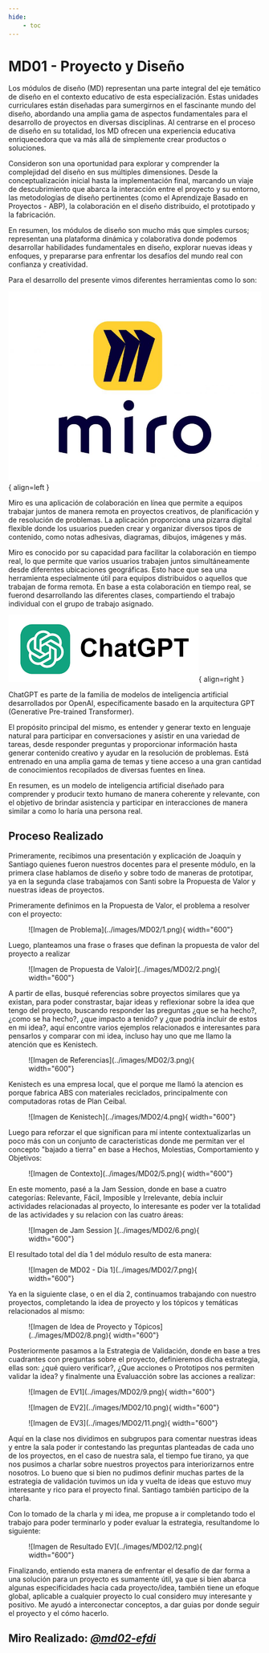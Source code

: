 ```yaml
---
hide:
    - toc
---
```


# MD01 - Proyecto y Diseño

Los módulos de diseño (MD) representan una parte integral del eje temático de diseño en el contexto educativo de esta especialización. Estas unidades curriculares están diseñadas para sumergirnos en el fascinante mundo del diseño, abordando una amplia gama de aspectos fundamentales para el desarrollo de proyectos en diversas disciplinas. Al centrarse en el proceso de diseño en su totalidad, los MD ofrecen una experiencia educativa enriquecedora que va más allá de simplemente crear productos o soluciones.

Consideron son una oportunidad para explorar y comprender la complejidad del diseño en sus múltiples dimensiones. Desde la conceptualización inicial hasta la implementación final, marcando un viaje de descubrimiento que abarca la interacción entre el proyecto y su entorno, las metodologías de diseño pertinentes (como el Aprendizaje Basado en Proyectos - ABP), la colaboración en el diseño distribuido, el prototipado y la fabricación.

En resumen, los módulos de diseño son mucho más que simples cursos; representan una plataforma dinámica y colaborativa donde podemos desarrollar habilidades fundamentales en diseño, explorar nuevas ideas y enfoques, y prepararse para enfrentar los desafíos del mundo real con confianza y creatividad.

Para el desarrollo del presente vimos diferentes herramientas como lo son: 

![Imagen de MIRO](../images/MD01/miro.png#md01){ align=left }

Miro es una aplicación de colaboración en línea que permite a equipos trabajar juntos de manera remota en proyectos creativos, de planificación y de resolución de problemas. La aplicación proporciona una pizarra digital flexible donde los usuarios pueden crear y organizar diversos tipos de contenido, como notas adhesivas, diagramas, dibujos, imágenes y más.

Miro es conocido por su capacidad para facilitar la colaboración en tiempo real, lo que permite que varios usuarios trabajen juntos simultáneamente desde diferentes ubicaciones geográficas. Esto hace que sea una herramienta especialmente útil para equipos distribuidos o aquellos que trabajan de forma remota. En base a esta colaboración en tiempo real, se fuerond desarrollando las diferentes clases, compartiendo el trabajo individual con el grupo de trabajo asignado.

![Imagen de ChatGPT](../images/MD01/chatgpt.png#md01){ align=right }

ChatGPT es parte de la familia de modelos de inteligencia artificial desarrollados por OpenAI, específicamente basado en la arquitectura GPT (Generative Pre-trained Transformer).

El propósito principal del mismo, es entender y generar texto en lenguaje natural para participar en conversaciones y asistir en una variedad de tareas, desde responder preguntas y proporcionar información hasta generar contenido creativo y ayudar en la resolución de problemas. Está entrenado en una amplia gama de temas y tiene acceso a una gran cantidad de conocimientos recopilados de diversas fuentes en línea.

En resumen, es un modelo de inteligencia artificial diseñado para comprender y producir texto humano de manera coherente y relevante, con el objetivo de brindar asistencia y participar en interacciones de manera similar a como lo haría una persona real.

## Proceso Realizado

Primeramente, recibimos una presentación y explicación de Joaquín y Santiago quienes fueron nuestros docentes para el presente módulo, en la primera clase hablamos de diseño y sobre todo de maneras de prototipar, ya en la segunda clase trabajamos con Santi sobre la Propuesta de Valor y nuestras ideas de proyectos.

Primeramente definimos en la Propuesta de Valor, el problema a resolver con el proyecto:

<figure markdown="span">
  ![Imagen de Problema](../images/MD02/1.png){ width="600"}
</figure>

Luego, planteamos una frase o frases que definan la propuesta de valor del proyecto a realizar

<figure markdown="span">
  ![Imagen de Propuesta de Valoir](../images/MD02/2.png){ width="600"}
</figure>

A partir de ellas, busqué referencias sobre proyectos similares que ya existan, para poder constrastar, bajar ideas y reflexionar sobre la idea que tengo del proyecto, buscando responder las preguntas ¿que se ha hecho?, ¿como se ha hecho?, ¿que impacto a tenido? y ¿que podría incluir de estos en mi idea?, aquí encontre varios ejemplos relacionados e interesantes para pensarlos y comparar con mi idea, incluso hay uno que me llamo la atención que es Kenistech.

<figure markdown="span">
  ![Imagen de Referencias](../images/MD02/3.png){ width="600"}
</figure>

Kenistech es una empresa local, que el porque me llamó la atencion es porque fabrica ABS con materiales reciclados, principalmente con computadoras rotas de Plan Ceibal.

<figure markdown="span">
  ![Imagen de Kenistech](../images/MD02/4.png){ width="600"}
</figure>

Luego para reforzar el que significan para mí intente contextualizarlas un poco más con un conjunto de caracteristicas donde me permitan ver el concepto "bajado a tierra" en base a Hechos, Molestias, Comportamiento y Objetivos:

<figure markdown="span">
  ![Imagen de Contexto](../images/MD02/5.png){ width="600"}
</figure>

En este momento, pasé a la Jam Session, donde en base a cuatro categorías: Relevante, Fácil, Imposible y Irrelevante, debía incluir actividades relacionadas al proyecto, lo interesante es poder ver la totalidad de las actividades y su relacion con las cuatro áreas: 

<figure markdown="span">
  ![Imagen de Jam Session ](../images/MD02/6.png){ width="600"}
</figure>

El resultado total del día 1 del módulo resulto de esta manera:

<figure markdown="span">
  ![Imagen de MD02 - Día 1](../images/MD02/7.png){ width="600"}
</figure>

Ya en la siguiente clase, o en el día 2, continuamos trabajando con nuestro proyectos, completando la idea de proyecto y los tópicos y temáticas relacionados al mismo:

<figure markdown="span">
  ![Imagen de Idea de Proyecto y Tópicos](../images/MD02/8.png){ width="600"}
</figure>

Posteriormente pasamos a la Estrategia de Validación, donde en base a tres cuadrantes con preguntas sobre el proyecto, definieremos dicha estrategia, ellas son: ¿qué quiero verificar?, ¿Que acciones o Prototipos nos permiten validar la idea? y finalmente una Evaluacción sobre las acciones a realizar:

<figure markdown="span">
  ![Imagen de EV1](../images/MD02/9.png){ width="600"}
</figure>

<figure markdown="span">
  ![Imagen de EV2](../images/MD02/10.png){ width="600"}
</figure>

<figure markdown="span">
  ![Imagen de EV3](../images/MD02/11.png){ width="600"}
</figure>

Aquí en la clase nos dividimos en subgrupos para comentar nuestras ideas y entre la sala poder ir contestando las preguntas planteadas de cada uno de los proyectos, en el caso de nuestra sala, el tiempo fue tirano, ya que nos pusimos a charlar sobre nuestros proyectos para interiorizarnos entre nosotros. Lo bueno que si bien no pudimos definir muchas partes de la estrategia de validación tuvimos un ida y vuelta de ideas que estuvo muy interesante y rico para el proyecto final. Santiago también participo de la charla.

Con lo tomado de la charla y mi idea, me propuse a ir completando todo el trabajo para poder terminarlo y poder evaluar la estrategia, resultandome lo siguiente:

<figure markdown="span">
  ![Imagen de Resultado EV](../images/MD02/12.png){ width="600"}
</figure>

Finalizando, entiendo esta manera de enfrentar el desafío de dar forma a una solución para un proyecto es sumamente útil, ya que si bien abarca algunas especificidades hacia cada proyecto/idea, también tiene un efoque global, aplicable a cualquier proyecto lo cual considero muy interesante y positivo.
Me ayudó a interconectar conceptos, a dar guias por donde seguir el proyecto y el cómo hacerlo.

## Miro Realizado: *[@md02-efdi](https://miro.com/app/board/uXjVK9Q-_oY=/)*
